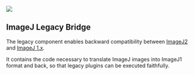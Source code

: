 [![](https://travis-ci.org/imagej/imagej-legacy.svg?branch=master)](https://travis-ci.org/imagej/imagej-legacy)

ImageJ Legacy Bridge
--------------------

The legacy component enables backward compatibility between
[ImageJ2](https://github.com/imagej/imagej) and
[ImageJ 1.x](https://github.com/imagej/ImageJA).

It contains the code necessary to translate ImageJ images into ImageJ1 format
and back, so that legacy plugins can be executed faithfully.
